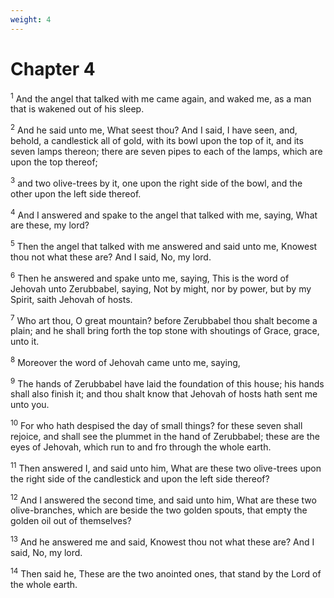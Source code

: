 ```yaml
---
weight: 4
---
```


# Chapter 4

<sup>1</sup> And the angel that talked with me came again, and waked me, as a man that is wakened out of his sleep. 

<sup>2</sup> And he said unto me, What seest thou? And I said, I have seen, and, behold, a candlestick all of gold, with its bowl upon the top of it, and its seven lamps thereon; there are seven pipes to each of the lamps, which are upon the top thereof; 

<sup>3</sup> and two olive-trees by it, one upon the right side of the bowl, and the other upon the left side thereof. 

<sup>4</sup> And I answered and spake to the angel that talked with me, saying, What are these, my lord? 

<sup>5</sup> Then the angel that talked with me answered and said unto me, Knowest thou not what these are? And I said, No, my lord. 

<sup>6</sup> Then he answered and spake unto me, saying, This is the word of Jehovah unto Zerubbabel, saying, Not by might, nor by power, but by my Spirit, saith Jehovah of hosts. 

<sup>7</sup> Who art thou, O great mountain? before Zerubbabel thou shalt become a plain; and he shall bring forth the top stone with shoutings of Grace, grace, unto it. 

<sup>8</sup> Moreover the word of Jehovah came unto me, saying, 

<sup>9</sup> The hands of Zerubbabel have laid the foundation of this house; his hands shall also finish it; and thou shalt know that Jehovah of hosts hath sent me unto you. 

<sup>10</sup> For who hath despised the day of small things? for these seven shall rejoice, and shall see the plummet in the hand of Zerubbabel; these are the eyes of Jehovah, which run to and fro through the whole earth. 

<sup>11</sup> Then answered I, and said unto him, What are these two olive-trees upon the right side of the candlestick and upon the left side thereof? 

<sup>12</sup> And I answered the second time, and said unto him, What are these two olive-branches, which are beside the two golden spouts, that empty the golden oil out of themselves? 

<sup>13</sup> And he answered me and said, Knowest thou not what these are? And I said, No, my lord. 

<sup>14</sup> Then said he, These are the two anointed ones, that stand by the Lord of the whole earth. 


